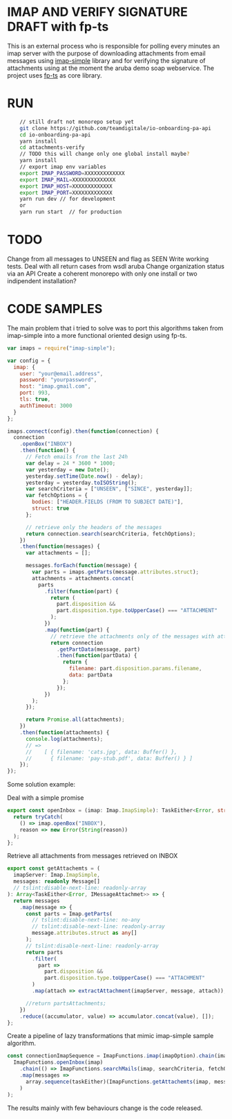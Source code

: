 # IMAP AND VERIFY SIGNATURE DRAFT with fp-ts

This is an external process who is responsible for polling every minutes an imap server with the purpose of downloading attachments from email messages using [imap-simple](https://github.com/chadxz/imap-simple) library and for verifying the signature of attachments using at the moment the aruba demo soap webservice. The project uses
[fp-ts](https://github.com/gcanti/fp-ts) as core library.

# RUN

```bash
    // still draft not monorepo setup yet
    git clone https://github.com/teamdigitale/io-onboarding-pa-api
    cd io-onboarding-pa-api
    yarn install
    cd attachments-verify
    // TODO this will change only one global install maybe?
    yarn install
    // export imap env variables
    export IMAP_PASSWORD=XXXXXXXXXXXXX
    export IMAP_MAIL=XXXXXXXXXXXXXX
    export IMAP_HOST=XXXXXXXXXXXXX
    export IMAP_PORT=XXXXXXXXXXXXX
    yarn run dev // for development
    or
    yarn run start  // for production
```

# TODO

Change from all messages to UNSEEN and flag as SEEN
Write working tests.
Deal with all return cases from wsdl aruba
Change organization status via an API
Create a coherent monorepo with only one install or two indipendent
installation?

# CODE SAMPLES

The main problem that i tried to solve was to port this algorithms taken from imap-simple into a more functional oriented design using fp-ts.

```js
var imaps = require("imap-simple");

var config = {
  imap: {
    user: "your@email.address",
    password: "yourpassword",
    host: "imap.gmail.com",
    port: 993,
    tls: true,
    authTimeout: 3000
  }
};

imaps.connect(config).then(function(connection) {
  connection
    .openBox("INBOX")
    .then(function() {
      // Fetch emails from the last 24h
      var delay = 24 * 3600 * 1000;
      var yesterday = new Date();
      yesterday.setTime(Date.now() - delay);
      yesterday = yesterday.toISOString();
      var searchCriteria = ["UNSEEN", ["SINCE", yesterday]];
      var fetchOptions = {
        bodies: ["HEADER.FIELDS (FROM TO SUBJECT DATE)"],
        struct: true
      };

      // retrieve only the headers of the messages
      return connection.search(searchCriteria, fetchOptions);
    })
    .then(function(messages) {
      var attachments = [];

      messages.forEach(function(message) {
        var parts = imaps.getParts(message.attributes.struct);
        attachments = attachments.concat(
          parts
            .filter(function(part) {
              return (
                part.disposition &&
                part.disposition.type.toUpperCase() === "ATTACHMENT"
              );
            })
            .map(function(part) {
              // retrieve the attachments only of the messages with attachments
              return connection
                .getPartData(message, part)
                .then(function(partData) {
                  return {
                    filename: part.disposition.params.filename,
                    data: partData
                  };
                });
            })
        );
      });

      return Promise.all(attachments);
    })
    .then(function(attachments) {
      console.log(attachments);
      // =>
      //    [ { filename: 'cats.jpg', data: Buffer() },
      //      { filename: 'pay-stub.pdf', data: Buffer() } ]
    });
});
```

Some solution example:

Deal with a simple promise

```ts
export const openInbox = (imap: Imap.ImapSimple): TaskEither<Error, string> => {
  return tryCatch(
    () => imap.openBox("INBOX"),
    reason => new Error(String(reason))
  );
};
```

Retrieve all attachments from messages retrieved on INBOX

```ts
export const getAttachemts = (
  imapServer: Imap.ImapSimple,
  messages: readonly Message[]
  // tslint:disable-next-line: readonly-array
): Array<TaskEither<Error, IMessageAttachmet>> => {
  return messages
    .map(message => {
      const parts = Imap.getParts(
        // tslint:disable-next-line: no-any
        // tslint:disable-next-line: readonly-array
        message.attributes.struct as any[]
      );
      // tslint:disable-next-line: readonly-array
      return parts
        .filter(
          part =>
            part.disposition &&
            part.disposition.type.toUpperCase() === "ATTACHMENT"
        )
        .map(attach => extractAttachment(imapServer, message, attach));

      //return partsAttachments;
    })
    .reduce((accumulator, value) => accumulator.concat(value), []);
};
```

Create a pipeline of lazy transformations that mimic imap-simple sample algorithm.

```ts
const connectionImapSequence = ImapFunctions.imap(imapOption).chain(imap =>
  ImapFunctions.openInbox(imap)
    .chain(() => ImapFunctions.searchMails(imap, searchCriteria, fetchOptions))
    .map(messages =>
      array.sequence(taskEither)(ImapFunctions.getAttachemts(imap, messages))
    )
);
```

The results mainly with few behaviours change is the code released.
